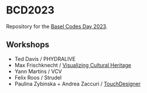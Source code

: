 # BCD2023

Repository for the [Basel Codes Day 2023](https://basel.codes/2023/).

## Workshops

- Ted Davis / PHYDRALIVE
- Max Frischknecht / [Visualizing Cultural Heritage](./visualizing-cultural-heritage/)
- Yann Martins / VCV
- Felix Roos / Strudel
- Paulina Zybinska + Andrea Zaccuri / [TouchDesigner](./touchdesigner/)
